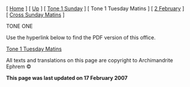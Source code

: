 \[ [Home](index.md) \] \[ [Up](annotated_translations.md) \] \[ [Tone 1 Sunday](tone_1_sunday.md) \] \[ Tone 1 Tuesday Matins \] \[ [2 February](2_february1.md) \] \[ [Cross Sunday Matins](Cross%20Sunday%20Matins.md) \]

TONE ONE

Use the hyperlink below to find the PDF version of this office.

[Tone 1 Tuesday Matins](Tue01mc.pdf)

All texts and translations on this page are copyright to Archimandrite Ephrem ©

**This page was last updated on 17 February 2007**
